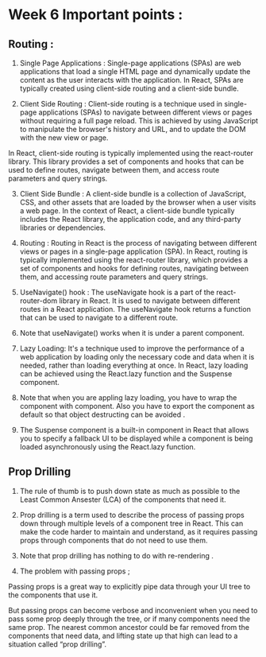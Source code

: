 # Week 6 Important points : 

## Routing : 

1. Single Page Applications : Single-page applications (SPAs) are web applications that load a single HTML page and dynamically update the content as the user interacts with the application. In React, SPAs are typically created using client-side routing and a client-side bundle.

2. Client Side Routing : Client-side routing is a technique used in single-page applications (SPAs) to navigate between different views or pages without requiring a full page reload. This is achieved by using JavaScript to manipulate the browser's history and URL, and to update the DOM with the new view or page.

In React, client-side routing is typically implemented using the react-router library. This library provides a set of components and hooks that can be used to define routes, navigate between them, and access route parameters and query strings.

3. Client Side Bundle : A client-side bundle is a collection of JavaScript, CSS, and other assets that are loaded by the browser when a user visits a web page. In the context of React, a client-side bundle typically includes the React library, the application code, and any third-party libraries or dependencies.

4. Routing : Routing in React is the process of navigating between different views or pages in a single-page application (SPA). In React, routing is typically implemented using the react-router library, which provides a set of components and hooks for defining routes, navigating between them, and accessing route parameters and query strings.

5. UseNavigate() hook : 
The useNavigate hook is a part of the react-router-dom library in React. It is used to navigate between different routes in a React application. The useNavigate hook returns a function that can be used to navigate to a different route.

6. Note that useNavigate() works when it is under a parent <BrowserRouter> component.

7. Lazy Loading:  It's a technique used to improve the performance of a web application by loading only the necessary code and data when it is needed, rather than loading everything at once. In React, lazy loading can be achieved using the React.lazy function and the Suspense component.

8. Note that when you are appling lazy loading, you have to wrap the component with <Suspense> component. Also you have to export the component as default so that object destructing can be avoided . 

9. The Suspense component is a built-in component in React that allows you to specify a fallback UI to be displayed while a component is being loaded asynchronously using the React.lazy function.


## Prop Drilling 

1. The rule of thumb is to push down state as much as possible to the Least Common Ansester (LCA) of the components that need it.

2. Prop drilling is a term used to describe the process of passing props down through multiple levels of a component tree in React. This can make the code harder to maintain and understand, as it requires passing props through components that do not need to use them.

3. Note that prop drilling has nothing to do with re-rendering .

4. The problem with passing props ; 

Passing props is a great way to explicitly pipe data through your UI tree to the components that use it.

But passing props can become verbose and inconvenient when you need to pass some prop deeply through the tree, or if many components need the same prop. The nearest common ancestor could be far removed from the components that need data, and lifting state up that high can lead to a situation called “prop drilling”.